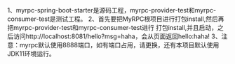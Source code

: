 1、myrpc-spring-boot-starter是源码工程，myrpc-provider-test和myrpc-consumer-test是测试工程。
2、首先要把MyRPC根项目进行打包install,然后再把myrpc-provider-test和myrpc-consumer-test进行
打包install,并且启动，之后访问http://localhost:8081/hello?msg=haha，会从页面返回hello:haha!
3、注意：myrpc默认使用8888端口，如有端口占用，请更换，还有本项目默认使用JDK11环境运行。